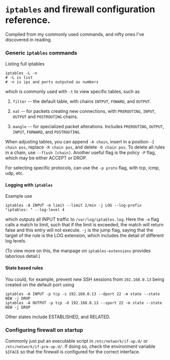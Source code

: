 `iptables` and firewall configuration reference.
================================================
Compiled from my commonly used commands, and nifty ones I've discovered in reading.

### Generic `iptables` commands
Listing full iptables
```
iptables -L -n
# -L is list
# -n is ips and ports outputed as numbers
```
which is commonly used with `-t` to view specific tables, such as

1. `filter` -- the default table, with chains `INTPUT`, `FOWARD`, and `OUTPUT`.

2. `nat` -- for packets creating new connections, with `PREROUTING`, `INPUT`, `OUTPUT` and `POSTROUTING` chains.

3. `mangle` -- for specialized packet alterations. Includes `PREROUTING`, `OUTPUT`, `INPUT`, `FORWARD`, and `POSTROUTING`.

When adjusting tables, you can append `-A chain`, insert in a position `-I chain pos`, replace `-R chain pos`, and delete `-D chain pos`. To delete all rules in a chain, use `--flush [chain]`. Another useful flag is the policy `-P` flag, which may be either ACCEPT or DROP.

For selecting specific protocols, can use the `-p proto` flag, with tcp, icmp, udp, etc.

#### Logging with `iptables`
Example use
```
iptables -A INPUT -m limit --limit 2/min -j LOG --log-prefix "iptables: " --log-level 4
```
which outputs all INPUT traffic to `/var/log/iptables.log`. Here the `-m` flag calls a match to limit, such that if the limit is exceeded, the match will return false and this entry will not execute. `-j` is the jump flag, saying that the target of the rule is the LOG extension, which includes the detail of different log levels.

(To view more on this, the manpage on `iptables-extensions` provides laborious detail.)

#### State based rules
You could, for example, prevent new SSH sessions from `192.168.0.13` being created on the default port using 
```
iptables -A INPUT -p tcp -s 192.168.0.13 --dport 22 -m state --state NEW -j DROP
iptables -A OUTPUT -p tcp -d 192.168.0.13 --sport 22 -m state --state NEW -j DROP
```

Other states include ESTABLISHED, and RELATED.

### Configuring firewall on startup
Commonly just put an executable script in `/etc/network/if-up.d/` or `/etc/network/if-pre-up.d/`. If doing so, check the environment variable `$IFACE` so that the firewall is configured for the correct interface.